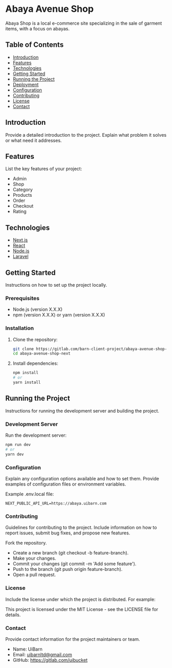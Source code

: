 # Abaya Avenue Shop

Abaya Shop is a local e-commerce site specializing in the sale of garment items, with a focus on abayas.

## Table of Contents

- [Introduction](#introduction)
- [Features](#features)
- [Technologies](#technologies)
- [Getting Started](#getting-started)
- [Running the Project](#running-the-project)
- [Deployment](#deployment)
- [Configuration](#configuration)
- [Contributing](#contributing)
- [License](#license)
- [Contact](#contact)

## Introduction

Provide a detailed introduction to the project. Explain what problem it solves or what need it addresses.

## Features

List the key features of your project:
- Admin
- Shop
- Category
- Products
- Order
- Checkout
- Rating

## Technologies

- [Next.js](https://nextjs.org/)
- [React](https://reactjs.org/)
- [Node.js](https://nodejs.org/)
- [Laravel](https://laravel.com/)

## Getting Started

Instructions on how to set up the project locally.

### Prerequisites

- Node.js (version X.X.X)
- npm (version X.X.X) or yarn (version X.X.X)

### Installation

1. Clone the repository:
    ```bash
    git clone https://gitlab.com/barn-client-project/abaya-avenue-shop-next
    cd abaya-avenue-shop-next
    ```

2. Install dependencies:
    ```bash
    npm install
    # or
    yarn install
    ```

## Running the Project

Instructions for running the development server and building the project.

### Development Server

Run the development server:
```bash
npm run dev
# or
yarn dev
```
### Configuration
Explain any configuration options available and how to set them. Provide examples of configuration files or environment variables.

Example .env.local file:
```
NEXT_PUBLIC_API_URL=https://abaya.uibarn.com
```

### Contributing
Guidelines for contributing to the project. Include information on how to report issues, submit bug fixes, and propose new features.

Fork the repository.

- Create a new branch (git checkout -b feature-branch).
- Make your changes.
- Commit your changes (git commit -m 'Add some feature').
- Push to the branch (git push origin feature-branch).
- Open a pull request.

### License
Include the license under which the project is distributed. For example:

This project is licensed under the MIT License - see the LICENSE file for details.

### Contact
Provide contact information for the project maintainers or team.

- Name: UiBarn
- Email: uibarnltd@gmail.com
- GitHub: https://gitlab.com/uibucket
